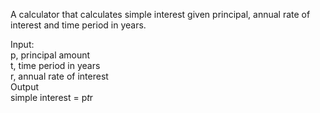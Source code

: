 A calculator that calculates simple interest given principal, annual rate of interest and time period in years.

Input: <br/>
   p, principal amount<br/>
   t, time period in years<br/>
   r, annual rate of interest<br/>
Output<br/>
   simple interest = p*t*r

